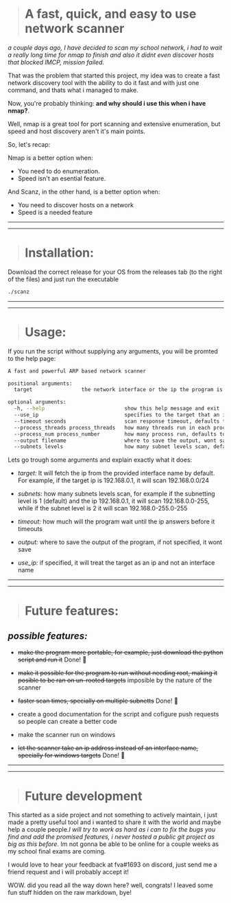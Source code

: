 > # __A fast, quick, and easy to use network scanner__

_a couple days ago, I have decided to scan my school network, i had to wait a really long time for nmap to finish and also it didnt even discover hosts that blocked IMCP, mission failed._


That was the problem that started this project, my idea was to create a fast network discovery tool with the ability to do it fast and with just one command, and thats what i managed to make.

Now, you're probably thinking: __and why should i use this when i have nmap?__.

Well, nmap is a great tool for port scanning and extensive enumeration, but speed and host discovery aren't it's main points.

So, let's recap:

Nmap is a better option when:
  - You need to do enumeration.
  - Speed isn't an esential feature.

And Scanz, in the other hand, is a better option when:
  - You need to discover hosts on a network
  - Speed is a needed feature


---
---
> # __Installation:__
Download the correct release for your OS from the releases tab (to the right of the files) and just run the executable

```bash
./scanz
```

---
---

> # __Usage:__
If you run the script without supplying any arguments, you will be promted to the help page:

```bash
A fast and powerful ARP based network scanner

positional arguments:
  target                the network interface or the ip the program is going to use

optional arguments:
  -h, --help                          show this help message and exit
  --use_ip                            specifies to the target that an ip will be used
  --timeout seconds                   scan response timeout, defaults to 2 seconds
  --process_threads process_threads   how many threads run in each processs, defaults to 256
  --process_num process_number        how many process run, defaults to 20
  --output filename                   where to save the output, wont save if not specified
  --subnets levels                    how many subnet levels scan, defaults to one

```

Lets go trough some arguments and explain exactly what it does:

- _target:_ It will fetch the ip from the provided interface name by default. For example, if the target ip is 192.168.0.1, it will scan 192.168.0.0/24

- _subnets:_ how many subnets levels scan, for example if the subnetting level is 1 (default) and the ip 192.168.0.1, it will scan 192.168.0.0-255, while if the subnet level is 2 it will scan 192.168.0-255.0-255

- _timeout:_ how much will the program wait until the ip answers before it timeouts

- _output:_ where to save the output of the program, if not specified, it wont save

- _use_ip:_ if specified, it will treat the target as an ip and not an interface name
---
---

> # __Future features:__

## _possible features:_

- ~~make the program more portable, for example, just download the python script and run it~~ Done! 🎉

- ~~make it possible for the program to run without needing root, making it posible to be ran on un-rooted targets~~ imposible by the nature of the scanner

- ~~faster scan times, specially on multiple subnetts~~ Done! 🎉

- create a good documentation for the script and cofigure push requests so people can create a better code

- make the scanner run on windows

- ~~let the scanner take an ip address instead of an interface name, specially for windows targets~~ Done! 🎉

---
---

> # __Future development__

This started as a side project and not something to actively maintain, i just made a pretty useful tool and i wanted to share it with the world and maybe help a couple people._I will try to work as hard as i can to fix the bugs you find and add the promised features, i never hosted a public git project as big as this before_. Im not gonna <!-- give you up, never gonna let you down --> be able to be online for a couple weeks as my school final exams are coming.

I would love to hear your feedback at fva#1693 on discord, just send me a friend request and i will probably accept it!

WOW. did you read all the way down here? well, congrats! I leaved some fun stuff hidden on the raw markdown, bye!
